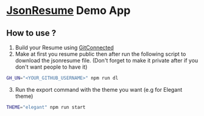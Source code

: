 # [JsonResume](https://jsonresume.org/getting-started/) Demo App


## How to use ?

1. Build your Resume using [GitConnected](https://gitconnected.com/portfolio-api)
2. Make at first you resume public then after run the following script to download the jsonresume file. (Don't forget to make it private after if you don't want people to have it)
```sh
GH_UN="<YOUR_GITHUB_USERNAME>" npm run dl
```
3. Run the export command with the theme you want (e.g for Elegant theme)
```sh
THEME="elegant" npm run start 
```